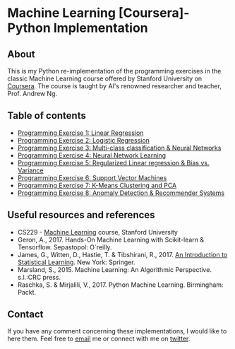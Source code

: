 # Machine Learning [Coursera]- Python Implementation #

## About ##
This is my Python re-implementation of the programming exercises in the classic Machine Learning course offered by Stanford University on [Coursera](https://www.coursera.org/). The course is taught by AI's renowned researcher and teacher, Prof. Andrew Ng.

## Table of contents ##
- [Programming Exercise 1: Linear Regression](ex1)
- [Programming Exercise 2: Logistic Regression](ex2)
- [Programming Exercise 3: Multi-class classification & Neural Networks](ex3)
- [Programming Exercise 4: Neural Network Learning](ex4)
- [Programming Exercise 5: Regularized Linear regression & Bias vs. Variance](ex5)
- [Programming Exercise 6: Support Vector Machines](ex6)
- [Programming Exercise 7: K-Means Clustering and PCA](ex7)
- [Programming Exercise 8: Anomaly Detection & Recommender Systems](ex8)

## Useful resources and references
- CS229 - [Machine Learning](http://cs229.stanford.edu/) course, Stanford University
- Geron, A., 2017. Hands-On Machine Learning with Scikit-learn & Tensorflow. Sepastopol: O`reilly.
- James, G., Witten, D., Hastie, T. & Tibshirani, R., 2017. [An Introduction to Statistical Learning](http://faculty.marshall.usc.edu/gareth-james/ISL/). New York: Springer.
- Marsland, S., 2015. Machine Learning: An Algorithmic Perspective. s.l.:CRC press.
- Raschka, S. & Mirjalili, V., 2017. Python Machine Learning. Birmingham: Packt.

## Contact ##
If you have any comment concerning these implementations, I would like to here them. Feel free to [email](mailto:claytone.sikasote@outlook.com) me or connect with me on [twitter](https://twitter.com/iamsikasote).
